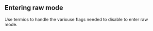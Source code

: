 ## Entering raw mode

Use termios to handle the variouse flags needed to disable to enter raw mode.
